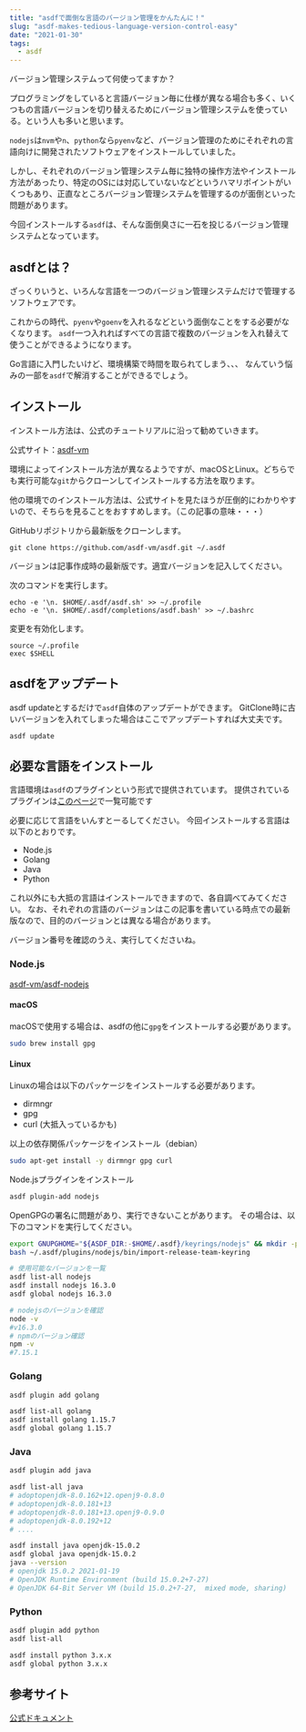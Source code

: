 ```yaml
---
title: "asdfで面倒な言語のバージョン管理をかんたんに！"
slug: "asdf-makes-tedious-language-version-control-easy"
date: "2021-01-30"
tags:
  - asdf
---
```


バージョン管理システムって何使ってますか？

プログラミングをしていると言語バージョン毎に仕様が異なる場合も多く、いくつもの言語バージョンを切り替えるためにバージョン管理システムを使っている。という人も多いと思います。

`nodejs`は`nvm`や`n`、`python`なら`pyenv`など、バージョン管理のためにそれぞれの言語向けに開発されたソフトウェアをインストールしていました。

しかし、それぞれのバージョン管理システム毎に独特の操作方法やインストール方法があったり、特定のOSには対応していないなどというハマリポイントがいくつもあり、正直なところバージョン管理システムを管理するのが面倒といった問題があります。

今回インストールする`asdf`は、そんな面倒臭さに一石を投じるバージョン管理システムとなっています。


## asdfとは？

ざっくりいうと、いろんな言語を一つのバージョン管理システムだけで管理するソフトウェアです。

これからの時代、`pyenv`や`goenv`を入れるなどという面倒なことをする必要がなくなります。
`asdf`一つ入れればすべての言語で複数のバージョンを入れ替えて使うことができるようになります。

Go言語に入門したいけど、環境構築で時間を取られてしまう、、、
なんていう悩みの一部を`asdf`で解消することができるでしょう。

## インストール

インストール方法は、公式のチュートリアルに沿って勧めていきます。

公式サイト：[asdf-vm](https://asdf-vm.com/#/core-manage-asdf)

環境によってインストール方法が異なるようですが、macOSとLinux。どちらでも実行可能な`git`からクローンしてインストールする方法を取ります。

他の環境でのインストール方法は、公式サイトを見たほうが圧倒的にわかりやすいので、そちらを見ることをおすすめします。（この記事の意味・・・）


GitHubリポジトリから最新版をクローンします。
```
git clone https://github.com/asdf-vm/asdf.git ~/.asdf
```

バージョンは記事作成時の最新版です。適宜バージョンを記入してください。

次のコマンドを実行します。
```
echo -e '\n. $HOME/.asdf/asdf.sh' >> ~/.profile
echo -e '\n. $HOME/.asdf/completions/asdf.bash' >> ~/.bashrc
```

変更を有効化します。
```
source ~/.profile
exec $SHELL
```

## asdfをアップデート

asdf updateとするだけで`asdf`自体のアップデートができます。
GitClone時に古いバージョンを入れてしまった場合はここでアップデートすれば大丈夫です。

```
asdf update
```


## 必要な言語をインストール

言語環境は`asdf`のプラグインという形式で提供されています。
提供されているプラグインは[このページ](https://asdf-vm.com/#/plugins-all?id=plugin-list)で一覧可能です

必要に応じて言語をいんすとーるしてください。
今回インストールする言語は以下のとおりです。

- Node.js
- Golang
- Java
- Python

これ以外にも大抵の言語はインストールできますので、各自調べてみてください。
なお、それぞれの言語のバージョンはこの記事を書いている時点での最新版なので、目的のバージョンとは異なる場合があります。

バージョン番号を確認のうえ、実行してくださいね。

### Node.js

[asdf-vm/asdf-nodejs](https://github.com/asdf-vm/asdf-nodejs)

#### macOS

macOSで使用する場合は、asdfの他に`gpg`をインストールする必要があります。

```sh
sudo brew install gpg
```

#### Linux

Linuxの場合は以下のパッケージをインストールする必要があります。

- dirmngr
- gpg
- curl (大抵入っているかも)

以上の依存関係パッケージをインストール（debian）
```sh
sudo apt-get install -y dirmngr gpg curl
```

Node.jsプラグインをインストール

```sh
asdf plugin-add nodejs
```

OpenGPGの署名に問題があり、実行できないことがあります。
その場合は、以下のコマンドを実行してください。

```sh
export GNUPGHOME="${ASDF_DIR:-$HOME/.asdf}/keyrings/nodejs" && mkdir -p "$GNUPGHOME" && chmod 0700 "$GNUPGHOME"
bash ~/.asdf/plugins/nodejs/bin/import-release-team-keyring
```

```sh
# 使用可能なバージョンを一覧
asdf list-all nodejs
asdf install nodejs 16.3.0
asdf global nodejs 16.3.0

# nodejsのバージョンを確認
node -v
#v16.3.0
# npmのバージョン確認
npm -v
#7.15.1
```

### Golang

```sh
asdf plugin add golang

asdf list-all golang
asdf install golang 1.15.7
asdf global golang 1.15.7
```

### Java

```sh
asdf plugin add java

asdf list-all java
# adoptopenjdk-8.0.162+12.openj9-0.8.0
# adoptopenjdk-8.0.181+13
# adoptopenjdk-8.0.181+13.openj9-0.9.0
# adoptopenjdk-8.0.192+12
# ....

asdf install java openjdk-15.0.2
asdf global java openjdk-15.0.2
java --version
# openjdk 15.0.2 2021-01-19
# OpenJDK Runtime Environment (build 15.0.2+7-27)
# OpenJDK 64-Bit Server VM (build 15.0.2+7-27,  mixed mode, sharing)
```

### Python

```sh
asdf plugin add python
asdf list-all

asdf install python 3.x.x
asdf global python 3.x.x
```

## 参考サイト

[公式ドキュメント](https://asdf-vm.com/#/core-manage-asdf)
